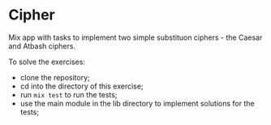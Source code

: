 # Cipher

Mix app with tasks to implement two simple substituon ciphers - the Caesar and Atbash ciphers.

To solve the exercises:

- clone the repository;
- cd into the directory of this exercise;
- run `mix test` to run the tests;
- use the main module in the lib directory to implement solutions for the tests;
